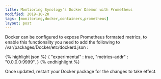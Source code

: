 ```yaml
---
title: Montioring Synology's Docker Daemon with Prometheus
modified: 2019-10-20
tags: [monitoring,docker,containers,prometheus]
layout: post
---
```


Docker can be configured to expose Prometheus formated metrics, to enable this functionality you need to add the
following to /var/packages/Docker/etc/dockerd.json :

{% highlight json %}
{
  "experimental" : true,
  "metrics-addr" : "0.0.0.0:9999",
}
{% endhighlight %}

Once updated, restart your Docker package for the changes to take effect.
